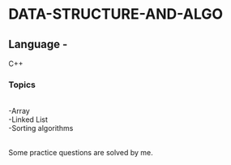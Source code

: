 # DATA-STRUCTURE-AND-ALGO

## Language - 
C++

### Topics 
<p>
<br/>
-Array
<br />
-Linked List
<br />
-Sorting algorithms
</p>
<br />
Some practice questions are solved by me.
